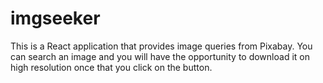 # imgseeker
This is a React application that provides image queries from Pixabay. You can search an image and you will have the opportunity to download it on high resolution once that you click on the button.
